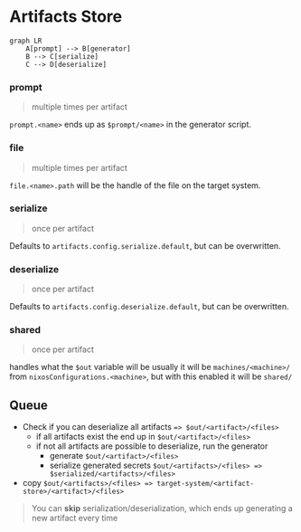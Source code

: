 # Artifacts Store

```mermaid
graph LR
    A[prompt] --> B[generator]
    B --> C[serialize]
    C --> D[deserialize]
```

### prompt

> multiple times per artifact

`prompt.<name>` ends up as `$prompt/<name>` in the generator script.

### file

> multiple times per artifact

`file.<name>.path` will be the handle of the file on the target system.

### serialize

> once per artifact

Defaults to `artifacts.config.serialize.default`, but can be overwritten.

### deserialize

> once per artifact

Defaults to `artifacts.config.deserialize.default`, but can be overwritten.

### shared

> once per artifact

handles what the `$out` variable will be usually it will be
`machines/<machine>/` from `nixosConfigurations.<machine>`, but with this
enabled it will be `shared/`

## Queue

- Check if you can deserialize all artifacts `=> $out/<artifact>/<files>`
  - if all artifacts exist the end up in `$out/<artifact>/<files>`
  - if not all artifacts are possible to deserialize, run the generator
    - generate `$out/<artifact>/<files>`
    - serialize generated secrets
      `$out/<artifacts>/<files> => $serialized/<artifacts>/<files>`
- copy
  `$out/<artifacts>/<files> => target-system/<artifact-store>/<artifact>/<files>`

> You can **skip** serialization/deserialization, which ends up generating a new
> artifact every time
